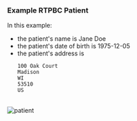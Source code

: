 <h3 id="example-rtpbc-patient">Example RTPBC Patient</h3>
<p>In this example:</p>
<ul>
<li>the patient&#39;s name is Jane Doe</li>
<li>the patient&#39;s date of birth is 1975-12-05</li>
<li>the patient&#39;s address is <pre><code><span class="hljs-number">100</span> Oak Court
Madison
WI
<span class="hljs-number">53510</span>
US
</code></pre></li>
</ul>
<br/>
<div><img src="rtpbc-patient-03.png" alt="patient"></div>

<br/>